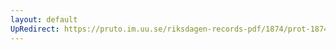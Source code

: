 ```yaml
---
layout: default
UpRedirect: https://pruto.im.uu.se/riksdagen-records-pdf/1874/prot-1874--ak--519/prot-1874--ak--519_025.pdf
---
```

